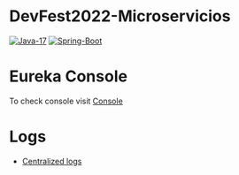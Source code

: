 # DevFest2022-Microservicios

[![Java-17](https://img.shields.io/badge/Java-17-red.svg?style=flat&logo=Java&logoColor=white)](https://www.oracle.com/technetwork/java/javase/downloads/jdk11-downloads-5066655.html)
[![Spring-Boot](https://img.shields.io/badge/Spring%20Boot-2.7.4-green.svg?style=flat&logo=Springt&logoColor=white)](https://spring.io/projects/spring-boot)

# Eureka Console
To check console visit [Console](http://localhost:7001/)

# Logs
- [Centralized logs](https://dzone.com/articles/centralized-logging)
